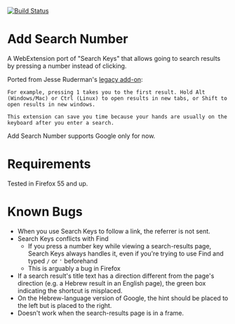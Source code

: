 [![Build Status](https://travis-ci.org/nth10sd/add-search-number.svg?branch=master)](https://travis-ci.org/nth10sd/add-search-number/)

# Add Search Number
A WebExtension port of "Search Keys" that allows going to search results by pressing a number instead of clicking.

Ported from Jesse Ruderman's [legacy add-on](https://www.squarefree.com/extensions/search-keys/):

```
For example, pressing 1 takes you to the first result. Hold Alt (Windows/Mac) or Ctrl (Linux) to open results in new tabs, or Shift to open results in new windows.

This extension can save you time because your hands are usually on the keyboard after you enter a search.
```

Add Search Number supports Google only for now.

# Requirements
Tested in Firefox 55 and up.

# Known Bugs
* When you use Search Keys to follow a link, the referrer is not sent.
* Search Keys conflicts with Find
  * If you press a number key while viewing a search-results page, Search Keys always handles it, even if you're trying to use Find and typed `/` or `'` beforehand
  * This is arguably a bug in Firefox
* If a search result's title text has a direction different from the page's direction (e.g. a Hebrew result in an English page), the green box indicating the shortcut is misplaced.
* On the Hebrew-language version of Google, the hint should be placed to the left but is placed to the right.
* Doesn't work when the search-results page is in a frame.
